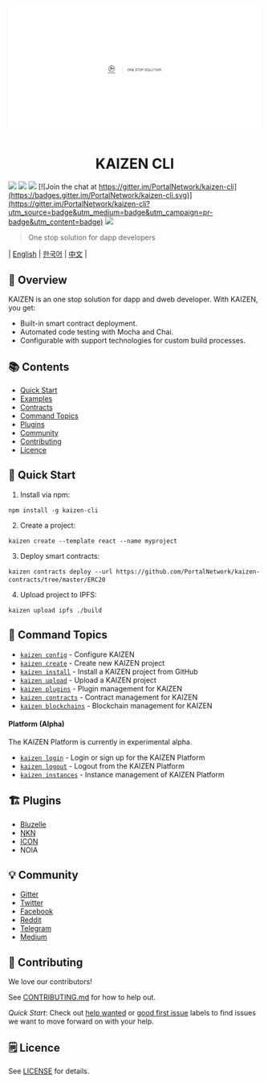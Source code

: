 <p align=center>
<img src="./assets/title.png">
</p>

<p align=center>
<h1 align=center>KAIZEN CLI</h1>
</p>

<a target="_blank" href="https://travis-ci.org/PortalNetwork/kaizen-cli" title="CircleCI"><img src="https://travis-ci.org/PortalNetwork/kaizen-cli.svg?branch=master"></a>
<a target="_blank" href="https://github.com/PortalNetwork/kaizen-cli/pulls" title="PRs Welcome"><img src="https://img.shields.io/badge/PRs-welcome-blue.svg"></a>
<a href="#"><img src="https://img.shields.io/hackage-deps/v/lens.svg"/></a>
[![Join the chat at https://gitter.im/PortalNetwork/kaizen-cli](https://badges.gitter.im/PortalNetwork/kaizen-cli.svg)](https://gitter.im/PortalNetwork/kaizen-cli?utm_source=badge&utm_medium=badge&utm_campaign=pr-badge&utm_content=badge)
<a target="_blank" href="#"><img src="https://img.shields.io/github/license/mashape/apistatus.svg"/></a>

> One stop solution for dapp developers

| [English](./README.md) | [한국어](./README_KR.md) | [中文](./README_ZH.md) |

## 🚀 Overview
KAIZEN is an one stop solution for dapp and dweb developer. With KAIZEN, you get:

- Built-in smart contract deployment.
- Automated code testing with Mocha and Chai.
- Configurable with support technologies for custom build processes.

## 📚 Contents
- [Quick Start](#quick-start)
- [Examples](https://github.com/PortalNetwork/kaizen-examples)
- [Contracts](https://github.com/PortalNetwork/kaizen-contracts)
- [Command Topics](#command-topics)
- [Plugins](#plugins)
- [Community](#community)
- [Contributing](#contributing)
- [Licence](#licence)

## <a name="quick-start"></a>🚀 Quick Start
1. Install via npm:
```
npm install -g kaizen-cli 
```

2. Create a project:
```
kaizen create --template react --name myproject
```

3. Deploy smart contracts:
```
kaizen contracts deploy --url https://github.com/PortalNetwork/kaizen-contracts/tree/master/ERC20
```

4. Upload project to IPFS:
```
kaizen upload ipfs ./build
```

## <a name="command-topics"></a>🔨 Command Topics

- [`kaizen config`](commands/config.md) - Configure KAIZEN
- [`kaizen create`](commands/create.md) - Create new KAIZEN project
- [`kaizen install`](commands/install.md) - Install a KAIZEN project from GitHub
- [`kaizen upload`](commands/upload.md) - Upload a KAIZEN project
- [`kaizen plugins`](commands/plugins.md) - Plugin management for KAIZEN 
- [`kaizen contracts`](commands/contracts.md) - Contract management for KAIZEN
- [`kaizen blockchains`](commands/blockchains.md) - Blockchain management for KAIZEN

#### Platform (Alpha)
The KAIZEN Platform is currently in experimental alpha.
- [`kaizen login`](commands/login.md) - Login or sign up for the KAIZEN Platform
- [`kaizen logout`](commands/logout.md) - Logout from the KAIZEN Platform
- [`kaizen instances`](commands/instances.md) - Instance management of KAIZEN Platform

## <a name="plugins"></a>🏗 Plugins
- [Bluzelle](https://www.npmjs.com/package/bluzelle)
- [NKN](https://www.npmjs.com/package/nkn-client)
- [ICON](https://www.npmjs.com/package/icon-sdk-js)
- NOIA

## <a name="community"></a>💡 Community
- [Gitter](https://gitter.im/PortalNetwork/kaizen-cli)
- [Twitter](https://twitter.com/itisportal)
- [Facebook](https://www.facebook.com/portalnetworkofficial)
- [Reddit](https://www.reddit.com/r/portalnetwork)
- [Telegram](https://t.me/portalnetworkofficial)
- [Medium](https://medium.com/portalnetworkofficial)

## <a name="contributing"></a>📣 Contributing
We love our contributors!  

See [CONTRIBUTING.md](./CONTRIBUTING.md) for how to help out.

*Quick Start*: Check out [help wanted](https://github.com/PortalNetwork/kaizen-cli/labels/help%20wanted) or [good first issue](https://github.com/PortalNetwork/kaizencli/labels/good%20first%20issue) labels to find issues we want to move forward on with your help.

## <a name="licence"></a>🗒 Licence
See [LICENSE](./LICENSE) for details.
